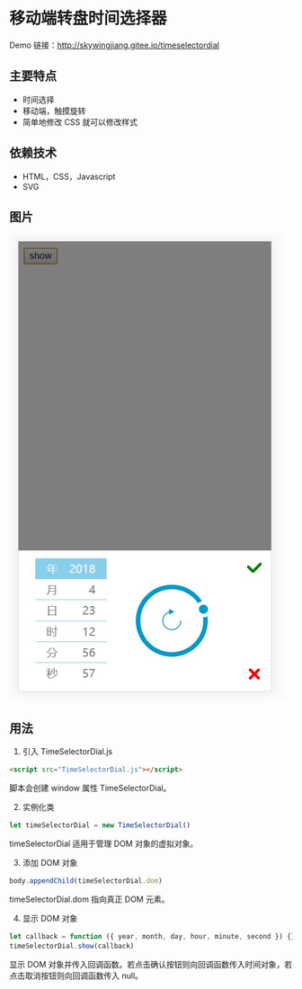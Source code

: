 # 移动端转盘时间选择器

Demo 链接：http://skywingjiang.gitee.io/timeselectordial

## 主要特点

- 时间选择
- 移动端，触摸旋转
- 简单地修改 CSS 就可以修改样式

## 依赖技术

- HTML，CSS，Javascript
- SVG

## 图片

![image](./DemoImage_1.jpg)

## 用法

1. 引入 TimeSelectorDial.js

```html
<script src="TimeSelectorDial.js"></script>
```

脚本会创建 window 属性 TimeSelectorDial。

2. 实例化类

```javascript
let timeSelectorDial = new TimeSelectorDial()
```

timeSelectorDial 适用于管理 DOM 对象的虚拟对象。

3. 添加 DOM 对象

```javascript
body.appendChild(timeSelectorDial.dom)
```

timeSelectorDial.dom 指向真正 DOM 元素。

4. 显示 DOM 对象

```javascript
let callback = function ({ year, month, day, hour, minute, second }) {}
timeSelectorDial.show(callback)
```

显示 DOM 对象并传入回调函数。若点击确认按钮则向回调函数传入时间对象，若点击取消按钮则向回调函数传入 null。
